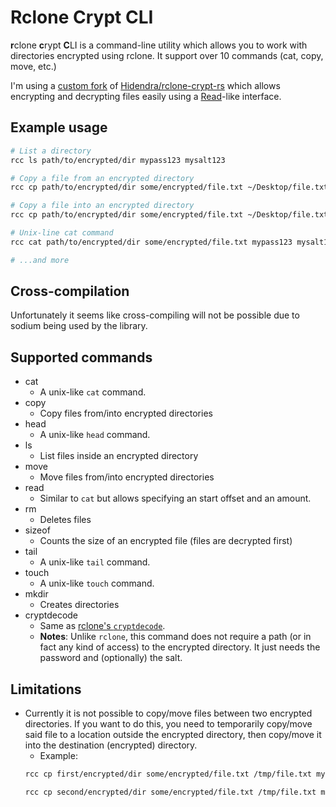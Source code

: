 # Rclone Crypt CLI

**r**clone **c**rypt **C**LI is a command-line utility which allows you to work with directories encrypted using rclone. It support over 10 commands (cat, copy, move, etc.)

I'm using a [custom fork](https://github.com/br0kenpixel/rclone-crypt-rs) of [Hidendra/rclone-crypt-rs](https://github.com/Hidendra/rclone-crypt-rs) which allows encrypting and decrypting files easily using a [Read](https://doc.rust-lang.org/std/io/trait.Read.html)-like interface.

## Example usage
```sh
# List a directory
rcc ls path/to/encrypted/dir mypass123 mysalt123

# Copy a file from an encrypted directory
rcc cp path/to/encrypted/dir some/encrypted/file.txt ~/Desktop/file.txt mypass123 mysalt123

# Copy a file into an encrypted directory
rcc cp path/to/encrypted/dir some/encrypted/file.txt ~/Desktop/file.txt mypass123 mysalt123 --reverse

# Unix-line cat command
rcc cat path/to/encrypted/dir some/encrypted/file.txt mypass123 mysalt123

# ...and more
```

## Cross-compilation
Unfortunately it seems like cross-compiling will not be possible due to sodium being used by the library.

## Supported commands
- cat
    - A unix-like `cat` command.
- copy
    - Copy files from/into encrypted directories
- head
    - A unix-like `head` command.
- ls
    - List files inside an encrypted directory
- move
    - Move files from/into encrypted directories 
- read
    - Similar to `cat` but allows specifying an start offset and an amount.
- rm
    - Deletes files
- sizeof
    - Counts the size of an encrypted file (files are decrypted first)
- tail
    - A unix-like `tail` command.
- touch
    - A unix-like `touch` command.
- mkdir
    - Creates directories
- cryptdecode
    - Same as [rclone's `cryptdecode`](https://rclone.org/commands/rclone_cryptdecode/).
    - **Notes**: Unlike `rclone`, this command does not require a path (or in fact any kind of access) to
    the encrypted directory. It just needs the password and (optionally) the salt.

## Limitations
- Currently it is not possible to copy/move files between two encrypted directories. If you want to do this, you need to temporarily copy/move said file to a location outside the encrypted directory, then copy/move it into the destination (encrypted) directory.
    - Example:
    ```sh
    rcc cp first/encrypted/dir some/encrypted/file.txt /tmp/file.txt mypass123 mysalt123

    rcc cp second/encrypted/dir some/encrypted/file.txt /tmp/file.txt mypass123 mysalt123 --reverse
    ```